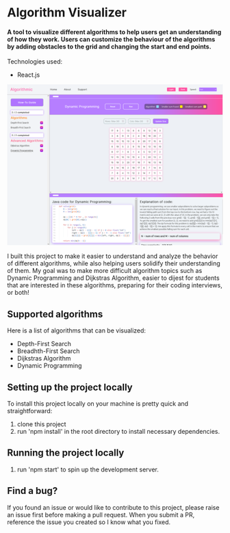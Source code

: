 # Algorithm Visualizer

#### A tool to visualize different algorithms to help users get an understanding of how they work. Users can customize the behaviour of the algorithms by adding obstacles to the grid and changing the start and end points.

Technologies used:
- React.js

![Screenshot of app](image.png)

I built this project to make it easier to understand and analyze the behavior of different algorithms, while also helping users solidify their understanding of them.
My goal was to make more difficult algorithm topics such as Dynamic Programming and Dijkstras Algorithm, easier to dijest for students that are interested in these algorithms, preparing for their coding interviews, or both!

## Supported algorithms

Here is a list of algorithms that can be visualized:

- Depth-First Search
- Breadhth-First Search
- Dijkstras Algorithm
- Dynamic Programming

## Setting up the project locally

To install this project locally on your machine is pretty quick and straightforward:

1. clone this project
2. run 'npm install' in the root directory to install necessary dependencies.

## Running the project locally

1. run 'npm start' to spin up the development server.

## Find a bug?

If you found an issue or would like to contribute to this project, please raise an issue first before making a pull request. When you submit a PR, reference the issue you created so I know what you fixed.